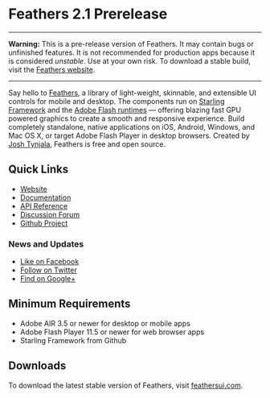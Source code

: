 # Feathers 2.1 Prerelease

---

**Warning:** This is a pre-release version of Feathers. It may contain bugs or unfinished features. It is not recommended for production apps because it is considered *unstable*. Use at your own risk. To download a stable build, visit the [Feathers website](http://feathersui.com/).

---

Say hello to [Feathers](http://feathersui.com/), a library of light-weight, skinnable, and extensible UI controls for mobile and desktop. The components run on [Starling Framework](http://starling-framework.org/) and the [Adobe Flash runtimes](http://gaming.adobe.com/technologies/) — offering blazing fast GPU powered graphics to create a smooth and responsive experience. Build completely standalone, native applications on iOS, Android, Windows, and Mac OS X, or target Adobe Flash Player in desktop browsers. Created by [Josh Tynjala](http://twitter.com/joshtynjala), Feathers is free and open source.

## Quick Links

* [Website](http://feathersui.com/)
* [Documentation](http://wiki.starling-framework.org/feathers/start)
* [API Reference](http://feathersui.com/documentation/)
* [Discussion Forum](http://forum.starling-framework.org/forum/feathers)
* [Github Project](https://github.com/joshtynjala/feathers)

### News and Updates

* [Like on Facebook](https://facebook.com/feathersui)
* [Follow on Twitter](https://twitter.com/feathersui)
* [Find on Google+](https://www.google.com/+feathersui)

## Minimum Requirements

* Adobe AIR 3.5 or newer for desktop or mobile apps
* Adobe Flash Player 11.5 or newer for web browser apps
* Starling Framework from Github

## Downloads

To download the latest stable version of Feathers, visit [feathersui.com](http://feathersui.com/).
